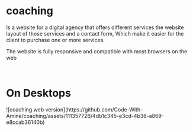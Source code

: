 # coaching
<p>Is a website for a digital agency that offers different services the website layout of those services and a contact form, Which make it easier for the client to purchase one or more services.</p>
<p>The website is fully responsive and compatible with most browsers on the web</p><br>
<h1>On Desktops</h1>
![coaching web version](https://github.com/Code-With-Amine/coaching/assets/111357726/4db1c345-e3cd-4b36-a869-e8ccab36140b)
